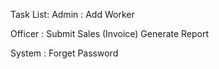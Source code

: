 Task List:
Admin : 
    Add Worker

Officer : 
    Submit Sales (Invoice)
    Generate Report

System :
    Forget Password
